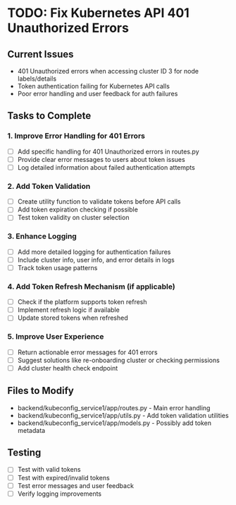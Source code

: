 # TODO: Fix Kubernetes API 401 Unauthorized Errors

## Current Issues
- 401 Unauthorized errors when accessing cluster ID 3 for node labels/details
- Token authentication failing for Kubernetes API calls
- Poor error handling and user feedback for auth failures

## Tasks to Complete

### 1. Improve Error Handling for 401 Errors
- [ ] Add specific handling for 401 Unauthorized errors in routes.py
- [ ] Provide clear error messages to users about token issues
- [ ] Log detailed information about failed authentication attempts

### 2. Add Token Validation
- [ ] Create utility function to validate tokens before API calls
- [ ] Add token expiration checking if possible
- [ ] Test token validity on cluster selection

### 3. Enhance Logging
- [ ] Add more detailed logging for authentication failures
- [ ] Include cluster info, user info, and error details in logs
- [ ] Track token usage patterns

### 4. Add Token Refresh Mechanism (if applicable)
- [ ] Check if the platform supports token refresh
- [ ] Implement refresh logic if available
- [ ] Update stored tokens when refreshed

### 5. Improve User Experience
- [ ] Return actionable error messages for 401 errors
- [ ] Suggest solutions like re-onboarding cluster or checking permissions
- [ ] Add cluster health check endpoint

## Files to Modify
- backend/kubeconfig_service1/app/routes.py - Main error handling
- backend/kubeconfig_service1/app/utils.py - Add token validation utilities
- backend/kubeconfig_service1/app/models.py - Possibly add token metadata

## Testing
- [ ] Test with valid tokens
- [ ] Test with expired/invalid tokens
- [ ] Test error messages and user feedback
- [ ] Verify logging improvements

